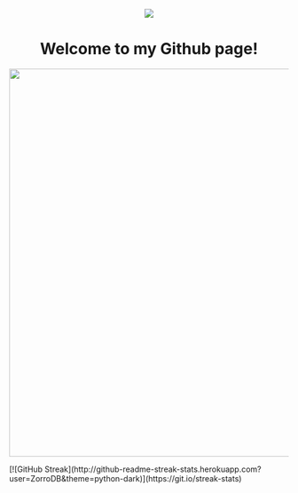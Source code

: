 <p align="center">
  <img src="https://capsule-render.vercel.app/api?type=waving&color=gradient&height=200&section=header&text=ZorroDB&fontSize=60" />
</p>
<h1 align="center">Welcome to my Github page!</h1>
<P align="center"><img src="https://github.com/ZorroDB/ZorroDB/blob/main/sao-sinon.gif" width="700px"/></p>
[![GitHub Streak](http://github-readme-streak-stats.herokuapp.com?user=ZorroDB&theme=python-dark)](https://git.io/streak-stats)
